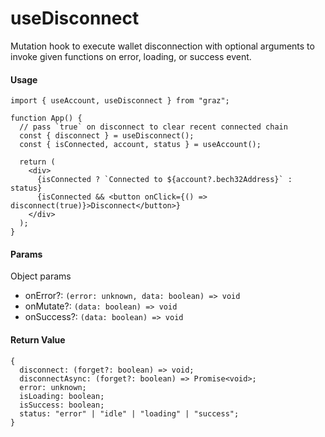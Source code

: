 # useDisconnect

Mutation hook to execute wallet disconnection with optional arguments to invoke given functions on error, loading, or success event.

#### Usage

```tsx
import { useAccount, useDisconnect } from "graz";

function App() {
  // pass `true` on disconnect to clear recent connected chain
  const { disconnect } = useDisconnect();
  const { isConnected, account, status } = useAccount();

  return (
    <div>
      {isConnected ? `Connected to ${account?.bech32Address}` : status}
      {isConnected && <button onClick={() => disconnect(true)}>Disconnect</button>}
    </div>
  );
}
```

#### Params

Object params

- onError?: `(error: unknown, data: boolean) => void`
- onMutate?: `(data: boolean) => void`
- onSuccess?: `(data: boolean) => void`

#### Return Value

```tsx
{
  disconnect: (forget?: boolean) => void;
  disconnectAsync: (forget?: boolean) => Promise<void>;
  error: unknown;
  isLoading: boolean;
  isSuccess: boolean;
  status: "error" | "idle" | "loading" | "success";
}
```
